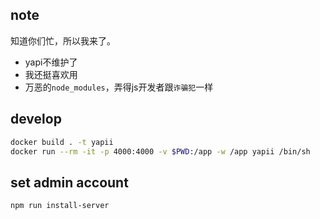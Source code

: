 ## note

知道你们忙，所以我来了。


- yapi不维护了
- 我还挺喜欢用
- 万恶的`node_modules`，弄得js开发者跟`诈骗犯`一样 

## develop

```bash
docker build . -t yapii
docker run --rm -it -p 4000:4000 -v $PWD:/app -w /app yapii /bin/sh
```

## set admin account

```bash
npm run install-server
```
